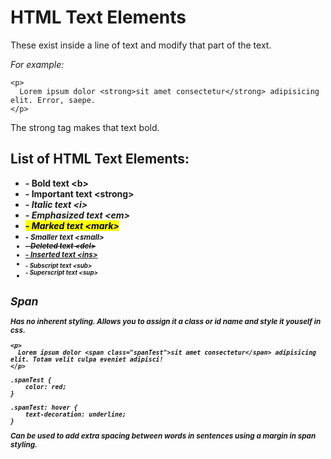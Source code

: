 # HTML Text Elements
These exist inside a line of text and modify that part of the text.

*For example:*

    <p>
      Lorem ipsum dolor <strong>sit amet consectetur</strong> adipisicing elit. Error, saepe.
    </p>

The strong tag makes that text bold.

## List of HTML Text Elements:
- <b> - Bold text \<b\>
- <strong> - Important text \<strong\>
- <i> - Italic text \<i\>
- <em> - Emphasized text \<em\>
- <mark> - Marked text \<mark\>
- <small> - Smaller text \<small\>
- <del> - Deleted text \<del\>
- <ins> - Inserted text \<ins\>
- <sub> - Subscript text \<sub\>
- <sup> - Superscript text \<sup\>

## Span
Has no inherent styling. Allows you to assign it a class or id name and style it youself in css.

    <p>
      Lorem ipsum dolor <span class="spanTest">sit amet consectetur</span> adipisicing elit. Totam velit culpa eveniet adipisci!
    </p>

    .spanTest {
        color: red;
    }

    .spanTest: hover {
        text-decoration: underline;
    }

Can be used to add extra spacing between words in sentences using a margin in span styling. 